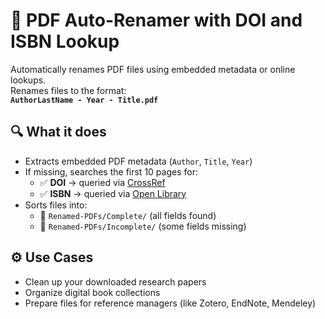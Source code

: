 # 📄 PDF Auto-Renamer with DOI and ISBN Lookup

Automatically renames PDF files using embedded metadata or online lookups.  
Renames files to the format:  
**`AuthorLastName - Year - Title.pdf`**

## 🔍 What it does

- Extracts embedded PDF metadata (`Author`, `Title`, `Year`)
- If missing, searches the first 10 pages for:
  - ✅ **DOI** → queried via [CrossRef](https://www.crossref.org/)
  - ✅ **ISBN** → queried via [Open Library](https://openlibrary.org/dev/docs/api/books)
- Sorts files into:
  - 📂 `Renamed-PDFs/Complete/` (all fields found)
  - 📂 `Renamed-PDFs/Incomplete/` (some fields missing)

## ⚙️ Use Cases

- Clean up your downloaded research papers
- Organize digital book collections
- Prepare files for reference managers (like Zotero, EndNote, Mendeley)
